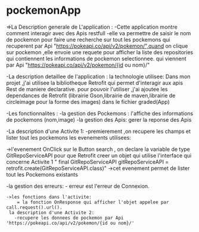 # pockemonApp
=>La Description generale de L'application :
-Cette application montre comment interagir avec des Apis restfull
-elle va permettre de saisir le nom de pockemon pour faire une recherche sur tout les pockemons qui recuperent par 
Api "https://pokeapi.co/api/v2/pokemon/",quand on clique sur pockemon ,elle envoie une requete pour afficher la liste des repositories qui contiennent les informations de pockemon selectionnee.
qui viennent par Api "https://pokeapi.co/api/v2/pokemon/{id ou nom}/"

-La description detaillee de l'application :
 la technologie utilisee:
 Dans mon projet ,j'ai utilisee la bibliotheque Retrofit qui permet d'interagir aux apis Rest de maniere declarative.
 pour pouvoir l'utiliser ,j'ai ajoutee les dependances de Retrofit (librairie Gson,librairie de maven,librairie de circleimage pour la forme des images) dans le fichier graded(App) 
 
 -Les fonctionnalites :
  -la gestion des Pockemons : l'affiche des informations de pockemons (nom,image)
  -la gestion des Apis: gerer la reponse des Apis
  
  -La description d'une Activite 1:
  -premierement ,on recupere les champs et lister tout les pockemons
  les evenements utilisees:
      
   ->l'evenement OnClick sur le Button search , on declare la variable de type GitRepoServiceAPI pour que Retrofit creer un objet qui utilise l'interface qui concerne Activite 1 
          " final GitRepoServiceAPI gitRepoServiceAPI = retrofit.create(GitRepoServiceAPI.class)"
   ->cet evenement permet de lister tout les Pockemons existants 
   
   -la gestion des erreurs:
     - erreur est l'erreur de Connexion.
    
    ->les fonctions dans l'activite:
        = la fonction OnResponse qui afficher l'objet appelee par call.request().url().
     la description d'une Activite 2:
       -recupere les donnees de pockemon par Api 'https://pokeapi.co/api/v2/pokemon/{id ou nom}/'
         
   
   
  
  
 
 
 
 
